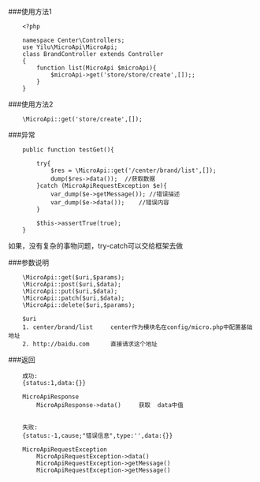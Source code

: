 ###使用方法1

        <?php
        
        namespace Center\Controllers;
        use Yilu\MicroApi\MicroApi;
        class BrandController extends Controller
        {
            function list(MicroApi $microApi){
                $microApi->get('store/store/create',[]);;
            }
        }
    
###使用方法2

        \MicroApi::get('store/create',[]);
         
      
      
###异常

        public function testGet(){
    
            try{
                $res = \MicroApi::get('/center/brand/list',[]);
                dump($res->data());  //获取数据
            }catch (MicroApiRequestException $e){
                var_dump($e->getMessage()); //错误描述
                var_dump($e->data());    //错误内容
            }
    
            $this->assertTrue(true);
        } 
        
   如果，没有复杂的事物问题，try-catch可以交给框架去做
   
 
 ###参数说明

        \MicroApi::get($uri,$params);
        \MicroApi::post($uri,$data);
        \MicroApi::put($uri,$data);
        \MicroApi::patch($uri,$data);
        \MicroApi::delete($uri,$params);
        
        $uri 
        1. center/brand/list     center作为模块名在config/micro.php中配置基础地址
        2. http://baidu.com      直接请求这个地址 
        
  ###返回
        
        成功:
        {status:1,data:{}}
        
        MicroApiResponse
            MicroApiResponse->data()     获取  data中值  
        
        
        失败: 
        {status:-1,cause;"错误信息",type:'',data:{}}
        
        MicroApiRequestException
            MicroApiRequestException->data()   
            MicroApiRequestException->getMessage()
            MicroApiRequestException->getMessage()
        